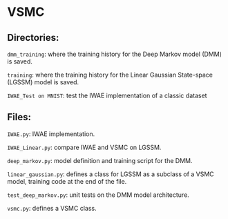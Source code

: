 # VSMC

## Directories:

```dmm_training```: where the training history for the Deep Markov model (DMM) is saved.

```training```: where the training history for the Linear Gaussian State-space (LGSSM) model is saved.

```IWAE_Test on MNIST```: test the IWAE implementation of a classic dataset

## Files:
```IWAE.py```: IWAE implementation.

```IWAE_Linear.py```: compare IWAE and VSMC on LGSSM.

```deep_markov.py```: model definition and training script for the DMM.

```linear_gaussian.py```: defines a class for LGSSM as a subclass of a VSMC model, training code at the end of the file.

```test_deep_markov.py```: unit tests on the DMM model architecture.

```vsmc.py```: defines a VSMC class.
